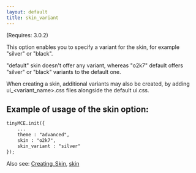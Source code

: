 ```yaml
---
layout: default
title: skin_variant
---
```


(Requires: 3.0.2)

This option enables you to specify a variant for the skin, for example "silver" or "black".

"default" skin doesn't offer any variant, whereas "o2k7" default offers "silver" or "black" variants to the default one.

When creating a skin, additional variants may also be created, by adding ui_<variant_name>.css files alongside the default ui.css.

## Example of usage of the skin option:

```html
tinyMCE.init({
	...
	theme : "advanced",
	skin : "o2k7",
	skin_variant : "silver"
});
```

Also see: [Creating_Skin](/customization/TinyMCE3x@Creating_a_skin/), [skin](../configuration/Configuration3x@skin)
